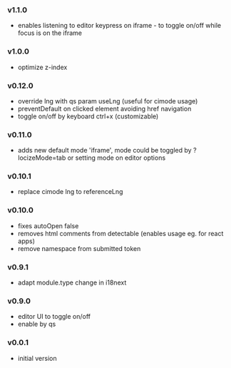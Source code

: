 ### v1.1.0
- enables listening to editor keypress on iframe - to toggle on/off while focus is on the iframe

### v1.0.0
- optimize z-index

### v0.12.0
- override lng with qs param useLng (useful for cimode usage)
- preventDefault on clicked element avoiding href navigation
- toggle on/off by keyboard ctrl+x (customizable)

### v0.11.0
- adds new default mode 'iframe', mode could be toggled by ?locizeMode=tab or setting mode on editor options

### v0.10.1
- replace cimode lng to referenceLng

### v0.10.0
- fixes autoOpen false
- removes html comments from detectable (enables usage eg. for react apps)
- remove namespace from submitted token

### v0.9.1
- adapt module.type change in i18next

### v0.9.0
- editor UI to toggle on/off
- enable by qs

### v0.0.1
- initial version
